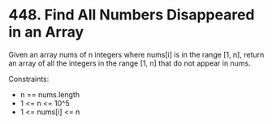 # 448. Find All Numbers Disappeared in an Array

Given an array nums of n integers where nums[i] is in the range [1, n], return an array of all the integers in the range [1, n] that do not appear in nums.

Constraints:

- n == nums.length
- 1 <= n <= 10^5
- 1 <= nums[i] <= n
